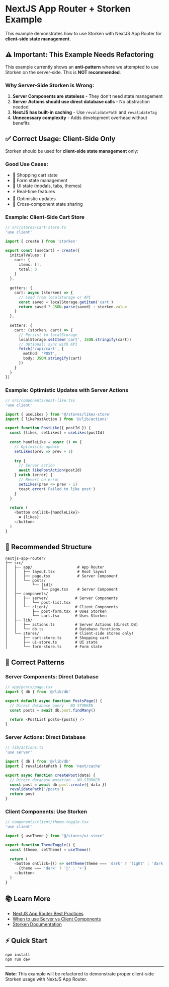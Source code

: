 # NextJS App Router + Storken Example

This example demonstrates how to use Storken with NextJS App Router for **client-side state management**.

## ⚠️ Important: This Example Needs Refactoring

This example currently shows an **anti-pattern** where we attempted to use Storken on the server-side. This is **NOT recommended**.

### Why Server-Side Storken is Wrong:

1. **Server Components are stateless** - They don't need state management
2. **Server Actions should use direct database calls** - No abstraction needed
3. **NextJS has built-in caching** - Use `revalidatePath` and `revalidateTag`
4. **Unnecessary complexity** - Adds development overhead without benefits

## ✅ Correct Usage: Client-Side Only

Storken should be used for **client-side state management** only:

### Good Use Cases:
- 🛒 Shopping cart state
- 📝 Form state management  
- 🎨 UI state (modals, tabs, themes)
- ⚡ Real-time features
- 🔄 Optimistic updates
- 🔗 Cross-component state sharing

### Example: Client-Side Cart Store

```typescript
// src/stores/cart-store.ts
'use client'

import { create } from 'storken'

export const [useCart] = create({
  initialValues: {
    cart: {
      items: [],
      total: 0
    }
  },
  
  getters: {
    cart: async (storken) => {
      // Load from localStorage or API
      const saved = localStorage.getItem('cart')
      return saved ? JSON.parse(saved) : storken.value
    }
  },
  
  setters: {
    cart: (storken, cart) => {
      // Persist to localStorage
      localStorage.setItem('cart', JSON.stringify(cart))
      // Optional: sync with API
      fetch('/api/cart', {
        method: 'POST',
        body: JSON.stringify(cart)
      })
    }
  }
})
```

### Example: Optimistic Updates with Server Actions

```typescript
// src/components/post-like.tsx
'use client'

import { useLikes } from '@/stores/likes-store'
import { likePostAction } from '@/lib/actions'

export function PostLike({ postId }) {
  const [likes, setLikes] = useLikes(postId)
  
  const handleLike = async () => {
    // Optimistic update
    setLikes(prev => prev + 1)
    
    try {
      // Server action
      await likePostAction(postId)
    } catch (error) {
      // Revert on error
      setLikes(prev => prev - 1)
      toast.error('Failed to like post')
    }
  }
  
  return (
    <button onClick={handleLike}>
      ❤️ {likes}
    </button>
  )
}
```

## 📁 Recommended Structure

```
nextjs-app-router/
├── src/
│   ├── app/                    # App Router
│   │   ├── layout.tsx          # Root layout
│   │   ├── page.tsx            # Server Component
│   │   └── posts/
│   │       └── [id]/
│   │           └── page.tsx    # Server Component
│   ├── components/
│   │   ├── server/            # Server Components
│   │   │   └── post-list.tsx
│   │   └── client/            # Client Components
│   │       ├── post-form.tsx  # Uses Storken
│   │       └── cart.tsx       # Uses Storken
│   ├── lib/
│   │   ├── actions.ts         # Server Actions (direct DB)
│   │   └── db.ts              # Database functions
│   └── stores/                # Client-side stores only!
│       ├── cart-store.ts      # Shopping cart
│       ├── ui-store.ts        # UI state
│       └── form-store.ts      # Form state
```

## 🔄 Correct Patterns

### Server Components: Direct Database

```typescript
// app/posts/page.tsx
import { db } from '@/lib/db'

export default async function PostsPage() {
  // Direct database query - NO STORKEN
  const posts = await db.post.findMany()
  
  return <PostList posts={posts} />
}
```

### Server Actions: Direct Database

```typescript
// lib/actions.ts
'use server'

import { db } from '@/lib/db'
import { revalidatePath } from 'next/cache'

export async function createPost(data) {
  // Direct database mutation - NO STORKEN
  const post = await db.post.create({ data })
  revalidatePath('/posts')
  return post
}
```

### Client Components: Use Storken

```typescript
// components/client/theme-toggle.tsx
'use client'

import { useTheme } from '@/stores/ui-store'

export function ThemeToggle() {
  const [theme, setTheme] = useTheme()
  
  return (
    <button onClick={() => setTheme(theme === 'dark' ? 'light' : 'dark')}>
      {theme === 'dark' ? '🌙' : '☀️'}
    </button>
  )
}
```

## 📚 Learn More

- [NextJS App Router Best Practices](https://nextjs.org/docs/app/building-your-application/data-fetching/patterns)
- [When to use Server vs Client Components](https://nextjs.org/docs/app/building-your-application/rendering/composition-patterns)
- [Storken Documentation](https://github.com/keremistan/storken)

## ⚡ Quick Start

```bash
npm install
npm run dev
```

---

**Note**: This example will be refactored to demonstrate proper client-side Storken usage with NextJS App Router.